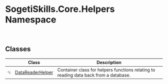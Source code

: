 SogetiSkills.Core.Helpers Namespace
===================================
 


Classes
-------

                | Class                 | Description                                                                          
--------------- | --------------------- | ------------------------------------------------------------------------------------ 
![Public class] | [DataReaderHelper][1] | Container class for helpers functions relating to reading data back from a database. 

[1]: DataReaderHelper/README.md
[Public class]: ../_icons/pubclass.gif "Public class"